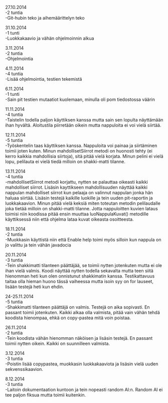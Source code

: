 27.10.2014  
  -2 tuntia  
  -Git-hubin teko ja aihemäärittelyn teko
  
31.10.2014  
  -1 tunti  
  -Luokkakaavio ja vähän ohjelmoinnin alkua  
  
3.11.2014  
  -2 tuntia  
  -Ohjelmointia  
  
4.11.2014  
  -4 tuntia  
  -Lisää ohjelmointia, testien tekemistä  
  
6.11.2014  
  -1 tunti  
  -Sain pit testien mutaatiot kuolemaan, minulla oli pom tiedostossa väärin
  
11.11.2014  
  -4 tuntia  
  -Taistelin todella paljon käyttiksen kanssa mutta sain sen lopulta näyttämään ihan hyvältä. Aloitustila piirretään    oikein mutta nappuloita ei voi vielä siirtää.

12.11.2014  
  -5 tuntia  
  -Työskentelin taas käyttiksen kanssa. Nappuloita voi painaa ja siirtäminen toimii joten kuten. Minun mahdollisetSiirrot metodi on huonosti tehty (ei kerro kaikkia mahdollisia siirtoja), sitä pitää vielä korjata. Minun pelini ei vielä lopu, pelilauta ei vielä tiedä milloin on shakki-matti tilanne.
  
13.11.2014  
  -4 tuntia  
  -mahdollisetSiirrot metodi korjattu, nytten se palauttaa oikeasti kaikki mahdolliset siirrot. Lisäsin kayttikseen mahdollisuuden näyttää kaikki nappulan mahdolliset siirrot kun pelaaja on valinnut nappulan jonka hän haluaa siirtää. Lisäsin testejä kaikille luokille ja tein uuden pit-raportin ja luokkakaavion. Minun pitää vielä keksiä miten toteutan metodin pelilaudalle joka tietää milloin on shakki-matti tilanne. Jotta nappuloitten kuvien lataus toimisi niin koodissa pitää ensin muuttaa luoNappulaKuvat() metodille käyttiksessä niin että ohjelma lataa kuvat oikeasta osoitteesta.
  
18.11.2014  
  -2 tuntia  
  -Muokkasin käyttistä niin että Enable help toimi myös silloin kun nappula on jo valittu ja tein vähän javadocia
  
20.11.2014  
  -3 tuntia  
  -Tein shakkimatti tilanteen päättäjää, se toimii nytten jotenkuten mutta ei ole ihan vielä valmis. Koodi näyttää nytten todella sekavalta mutta teen siitä hienomman heti kun olen onnistunut shakkimatin kanssa. Testikattavuus taitaa olla hieman huono tässä vaiheessa mutta isoin syy on for lauseet, lisään testejä heti kun ehdin.
  
24-25.11.2014  
 -5 tuntia  
 -Shakkimatti tilanteen päättäjä on valmis. Testejä on aika sopivasti. En passant toimii jotenkuten. Kaikki alkaa olla valmista, pitää vain vähän tehdä koodista hienompaa, ehkä on copy-pastea mitä voin poistaa.
 
26.11.2014  
 -2 tuntia  
 -Tein koodista vähän hienomman näköisen ja lisäsin testejä. En passant toimii nytten oikein. Kaikki on suunnilleen valmista.

3.12.2014  
  -3 tuntia  
  -Poistin lisää copypastea, muokkasin luokkakaaviota ja lisäsin vielä uuden sekvenssikaavion.  
  
8.12.2014  
 -3 tuntia  
 -Laitoin dokumentaation kuntoon ja tein nopeasti random AI:n. Random AI ei tee paljon fiksua mutta toimii kuitenkin.
